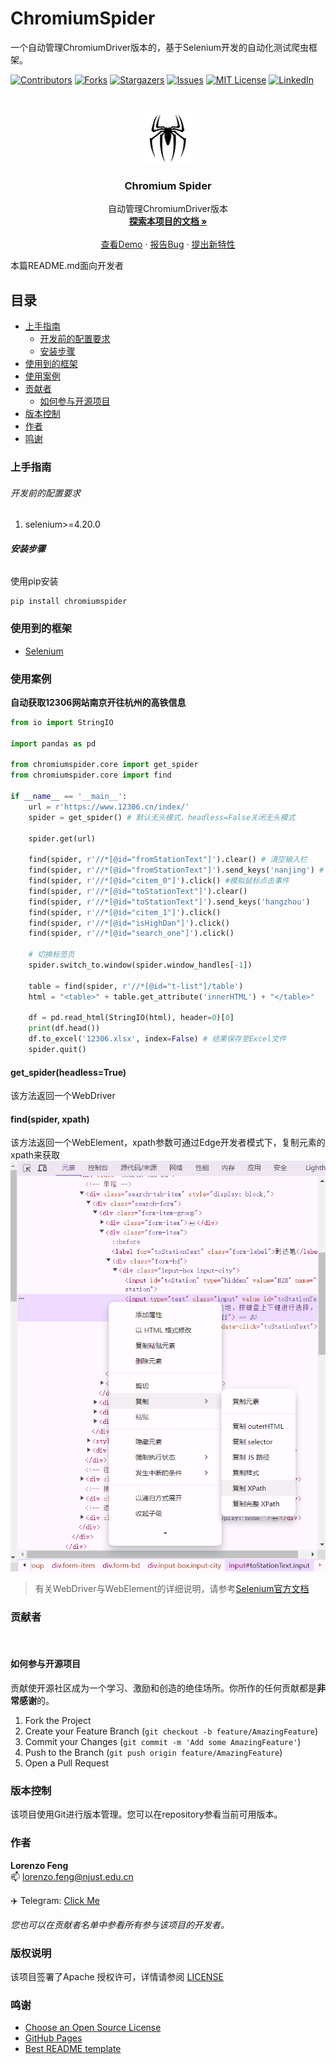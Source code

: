
# ChromiumSpider

一个自动管理ChromiumDriver版本的，基于Selenium开发的自动化测试爬虫框架。


<!-- PROJECT SHIELDS -->

[![Contributors][contributors-shield]][contributors-url]
[![Forks][forks-shield]][forks-url]
[![Stargazers][stars-shield]][stars-url]
[![Issues][issues-shield]][issues-url]
[![MIT License][license-shield]][license-url]
[![LinkedIn][linkedin-shield]][linkedin-url]

<!-- PROJECT LOGO -->
<br />

<p align="center">
  <a href="https://github.com/7emotions/ChromiumSpider/">
    <img src="images/logo.png" alt="Logo" width="80" height="80">
  </a>

  <h3 align="center">Chromium Spider</h3>
  <p align="center">
    自动管理ChromiumDriver版本
    <br />
    <a href="https://github.com/7emotions/ChromiumSpider"><strong>探索本项目的文档 »</strong></a>
    <br />
    <br />
    <a href="https://github.com/7emotions/ChromiumSpider/blob/master/demo.py">查看Demo</a>
    ·
    <a href="https://github.com/7emotions/ChromiumSpider/issues">报告Bug</a>
    ·
    <a href="https://github.com/7emotions/ChromiumSpider/issues">提出新特性</a>
  </p>
</p>


 本篇README.md面向开发者
 
## 目录

- [上手指南](#上手指南)
  - [开发前的配置要求](#开发前的配置要求)
  - [安装步骤](#安装步骤)
- [使用到的框架](#使用到的框架)
- [使用案例](#使用案例)
- [贡献者](#贡献者)
  - [如何参与开源项目](#如何参与开源项目)
- [版本控制](#版本控制)
- [作者](#作者)
- [鸣谢](#鸣谢)

### 上手指南



###### 开发前的配置要求

1. selenium>=4.20.0

###### **安装步骤**

使用pip安装
```shell
pip install chromiumspider
```

### 使用到的框架

- [Selenium](https://www.selenium.dev/)

### 使用案例

**自动获取12306网站南京开往杭州的高铁信息**

``` python
from io import StringIO

import pandas as pd

from chromiumspider.core import get_spider
from chromiumspider.core import find

if __name__ == '__main__':
    url = r'https://www.12306.cn/index/'
    spider = get_spider() # 默认无头模式，headless=False关闭无头模式

    spider.get(url)

    find(spider, r'//*[@id="fromStationText"]').clear() # 清空输入栏
    find(spider, r'//*[@id="fromStationText"]').send_keys('nanjing') # 模拟键盘输入事件
    find(spider, r'//*[@id="citem_0"]').click() #模拟鼠标点击事件
    find(spider, r'//*[@id="toStationText"]').clear()
    find(spider, r'//*[@id="toStationText"]').send_keys('hangzhou')
    find(spider, r'//*[@id="citem_1"]').click()
    find(spider, r'//*[@id="isHighDan"]').click()
    find(spider, r'//*[@id="search_one"]').click()

    # 切换标签页
    spider.switch_to.window(spider.window_handles[-1])
    
    table = find(spider, r'//*[@id="t-list"]/table')
    html = "<table>" + table.get_attribute('innerHTML') + "</table>"

    df = pd.read_html(StringIO(html), header=0)[0]
    print(df.head())
    df.to_excel('12306.xlsx', index=False) # 结果保存至Excel文件
    spider.quit()

``` 

#### get_spider(headless=True)
该方法返回一个WebDriver

#### find(spider, xpath)
该方法返回一个WebElement，xpath参数可通过Edge开发者模式下，复制元素的xpath来获取
![demo.png](./images/demo.png)

> 有关WebDriver与WebElement的详细说明，请参考[Selenium官方文档](https://www.selenium.dev/documentation/en/webdriver/index/)

### 贡献者
<a href="https://github.com/7emotions/ChromiumSpider/graphs/contributors">
  <img src="https://contrib.rocks/image?repo=7emotions/ChromiumSpider"  alt=""/>
</a>

#### 如何参与开源项目

贡献使开源社区成为一个学习、激励和创造的绝佳场所。你所作的任何贡献都是**非常感谢**的。


1. Fork the Project
2. Create your Feature Branch (`git checkout -b feature/AmazingFeature`)
3. Commit your Changes (`git commit -m 'Add some AmazingFeature'`)
4. Push to the Branch (`git push origin feature/AmazingFeature`)
5. Open a Pull Request



### 版本控制

该项目使用Git进行版本管理。您可以在repository参看当前可用版本。

### 作者

**Lorenzo Feng** <br/>
:mailbox: lorenzo.feng@njust.edu.cn

:airplane: Telegram: [Click Me](https://t.me/lorenzofeng)    

 *您也可以在贡献者名单中参看所有参与该项目的开发者。*

### 版权说明

该项目签署了Apache 授权许可，详情请参阅 [LICENSE](https://github.com/7emotions/ChromiumSpider/blob/master/LICENSE.txt)

### 鸣谢

- [Choose an Open Source License](https://choosealicense.com)
- [GitHub Pages](https://pages.github.com)
- [Best README template](https://github.com/shaojintian/Best_README_template/tree/master)

<!-- links -->
[your-project-path]:7emotions/ChromiumSpider
[contributors-shield]: https://img.shields.io/github/contributors/7emotions/ChromiumSpider.svg?style=flat-square
[contributors-url]: https://github.com/7emotions/ChromiumSpider/graphs/contributors
[forks-shield]: https://img.shields.io/github/forks/7emotions/ChromiumSpider.svg?style=flat-square
[forks-url]: https://github.com/7emotions/ChromiumSpider/network/members
[stars-shield]: https://img.shields.io/github/stars/7emotions/ChromiumSpider.svg?style=flat-square
[stars-url]: https://github.com/7emotions/ChromiumSpider/stargazers
[issues-shield]: https://img.shields.io/github/issues/7emotions/ChromiumSpider.svg?style=flat-square
[issues-url]: https://img.shields.io/github/issues/7emotions/ChromiumSpider.svg
[license-shield]: https://img.shields.io/github/license/7emotions/ChromiumSpider.svg?style=flat-square
[license-url]: https://github.com/7emotions/ChromiumSpider/blob/master/LICENSE
[linkedin-shield]: https://img.shields.io/badge/-LinkedIn-black.svg?style=flat-square&logo=linkedin&colorB=555
[linkedin-url]: https://linkedin.com/in/shaojintian



